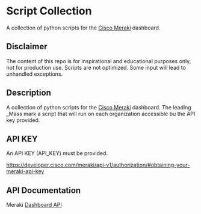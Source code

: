 # Script Collection

A collection of python scripts for the [Cisco Meraki](https://developer.cisco.com/meraki/meraki-platform/) dashboard.

## Disclaimer

The content of this repo is for inspirational and educational purposes only, not for production use.
Scripts are not optimized.
Some input will lead to unhandled exceptions.

## Description

A collection of python scripts for the [Cisco Meraki](https://developer.cisco.com/meraki/meraki-platform/) dashboard.
The leading \_Mass mark a script that will run on each organization accessible bu the API key provided.

## API KEY

An API KEY (API_KEY) must be provided.

https://developer.cisco.com/meraki/api-v1/authorization/#obtaining-your-meraki-api-key

## API Documentation

Meraki [Dashboard API](https://developer.cisco.com/meraki/api-v1/)
